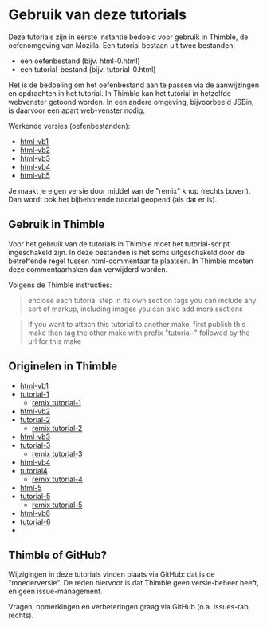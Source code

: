 # Gebruik van deze tutorials

Deze tutorials zijn in eerste instantie bedoeld voor gebruik in Thimble, de oefenomgeving van Mozilla. Een tutorial bestaan uit twee bestanden:

* een oefenbestand (bijv. html-0.html)
* een tutorial-bestand (bijv. tutorial-0.html)

Het is de bedoeling om het oefenbestand aan te passen via de aanwijzingen en opdrachten in het tutorial. In Thimble kan het tutorial in hetzelfde webvenster getoond worden. In een andere omgeving, bijvoorbeeld JSBin, is daarvoor een apart web-venster nodig.

Werkende versies (oefenbestanden):

* [html-vb1](https://eelcodijkstra.makes.org/thimble/LTI4ODk0ODIyNA==/html-vb1)
* [html-vb2](https://eelcodijkstra.makes.org/thimble/MTU0MDAzMDQ2NA==/html-vb2)
* [html-vb3](https://eelcodijkstra.makes.org/thimble/LTI5NTU2NzEwNA==/html-vb3)
* [html-vb4](https://eelcodijkstra.makes.org/thimble/LTE1MTM0MjI4NDg=/html-vb4)
* [html-vb5](https://eelcodijkstra.makes.org/thimble/LTIwMDY3Nzc2MDA=/html-vb5)

Je maakt je eigen versie door middel van de "remix" knop (rechts boven). Dan wordt ook het bijbehorende tutorial geopend (als dat er is).

## Gebruik in Thimble

Voor het gebruik van de tutorials in Thimble moet het tutorial-script ingeschakeld zijn. In deze bestanden is het soms uitgeschakeld door de betreffende regel tussen html-commentaar te plaatsen. In Thimble moeten deze commentaarhaken dan verwijderd worden.

Volgens de Thimble instructies:

> enclose each tutorial step in its own section tags
you can include any sort of markup, including images
you can also add more sections

> if you want to attach this tutorial to another make,
first publish this make
then tag the other make with prefix "tutorial-" followed by the url for this make

## Originelen in Thimble

* [html-vb1](https://thimble.webmaker.org/project/51182/edit)
* [tutorial-1](https://thimble.webmaker.org/project/51180/edit)
    * [remix tutorial-1](https://eelcodijkstra.makes.org/thimble/LTMyMjUwMjY1Ng==/tutorial-html-vb1) 
* [html-vb2](https://thimble.webmaker.org/project/52059/edit)
* [tutorial-2](https://thimble.webmaker.org/project/52060/edit)
    * [remix tutorial-2](https://eelcodijkstra.makes.org/thimble/MTU1NjgwNzY4MA==/tutorial-html-vb2)
* [html-vb3](https://thimble.webmaker.org/project/90862/edit)
* [tutorial-3](https://thimble.webmaker.org/project/90863/edit)
    * [remix tutorial-3](https://eelcodijkstra.makes.org/thimble/LTI3ODc4OTg4OA==/tutorial-html-vb3)
* [html-vb4](https://thimble.webmaker.org/project/52338/edit)
* [tutorial4](https://thimble.webmaker.org/project/52132/edit)
    * [remix tutorial-4](https://eelcodijkstra.makes.org/thimble/LTE1MzAyMDAwNjQ=/tutorial-html-vb4)
* [html-5](https://thimble.webmaker.org/nl/project/91016/edit)
* [tutorial-5](https://thimble.webmaker.org/project/91015/edit)
    * [remix tutorial-5](https://eelcodijkstra.makes.org/thimble/LTIwMjM1NTQ4MTY=/tutorial-5)
* [html-vb6](https://thimble.webmaker.org/project/91149/edit)
* [tutorial-6](https://thimble.webmaker.org/project/91148/edit)
* 
## Thimble of GitHub?

Wijzigingen in deze tutorials vinden plaats via GitHub: dat is de "moederversie". De reden hiervoor is dat Thimble geen versie-beheer heeft, en geen issue-management.

Vragen, opmerkingen en verbeteringen graag via GitHub (o.a. issues-tab, rechts).

